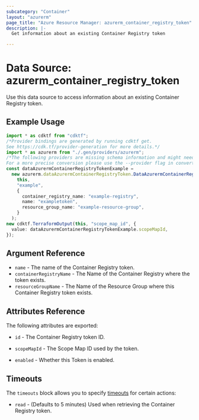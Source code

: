 ```yaml
---
subcategory: "Container"
layout: "azurerm"
page_title: "Azure Resource Manager: azurerm_container_registry_token"
description: |-
  Get information about an existing Container Registry token

---
```


# Data Source: azurerm\_container\_registry\_token

Use this data source to access information about an existing Container Registry token.

## Example Usage

```typescript
import * as cdktf from "cdktf";
/*Provider bindings are generated by running cdktf get.
See https://cdk.tf/provider-generation for more details.*/
import * as azurerm from "./.gen/providers/azurerm";
/*The following providers are missing schema information and might need manual adjustments to synthesize correctly: azurerm.
For a more precise conversion please use the --provider flag in convert.*/
const dataAzurermContainerRegistryTokenExample =
  new azurerm.dataAzurermContainerRegistryToken.DataAzurermContainerRegistryToken(
    this,
    "example",
    {
      container_registry_name: "example-registry",
      name: "exampletoken",
      resource_group_name: "example-resource-group",
    }
  );
new cdktf.TerraformOutput(this, "scope_map_id", {
  value: dataAzurermContainerRegistryTokenExample.scopeMapId,
});

```

## Argument Reference

* `name` - The name of the Container Registry token.
* `containerRegistryName` - The Name of the Container Registry where the token exists.
* `resourceGroupName` - The Name of the Resource Group where this Container Registry token exists.

## Attributes Reference

The following attributes are exported:

*   `id` - The Container Registry token ID.

*   `scopeMapId` - The Scope Map ID used by the token.

*   `enabled` - Whether this Token is enabled.

## Timeouts

The `timeouts` block allows you to specify [timeouts](https://www.terraform.io/language/resources/syntax#operation-timeouts) for certain actions:

* `read` - (Defaults to 5 minutes) Used when retrieving the Container Registry token.
